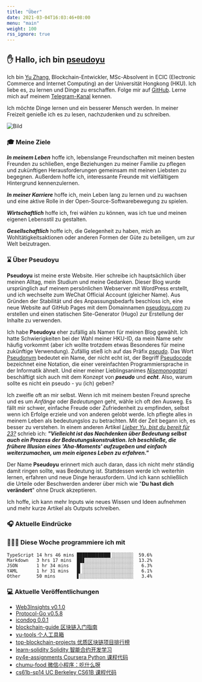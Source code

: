 ```yaml
---
title: "Über"
date: 2021-03-04T16:03:46+08:00
menu: "main"
weight: 100
rss_ignore: true
---
```


## ✋ Hallo, ich bin [pseudoyu](https://www.pseudoyu.com)

Ich bin [Yu Zhang](https://www.pseudoyu.com), Blockchain-Entwickler, MSc-Absolvent in ECIC (Electronic Commerce and Internet Computing) an der Universität Hongkong (HKU). Ich liebe es, zu lernen und Dinge zu erschaffen. Folge mir auf [GitHub](https://github.com/pseudoyu). Lerne mich auf meinem [Telegram-Kanal](https://t.me/pseudoyulife) kennen.

Ich möchte Dinge lernen und ein besserer Mensch werden. In meiner Freizeit genieße ich es zu lesen, nachzudenken und zu schreiben.

![Bild](https://image.pseudoyu.com/images/dino.gif)

### 🎓 Meine Ziele
***In meinem Leben*** hoffe ich, lebenslange Freundschaften mit meinen besten Freunden zu schließen, enge Beziehungen zu meiner Familie zu pflegen und zukünftigen Herausforderungen gemeinsam mit meinen Liebsten zu begegnen. Außerdem hoffe ich, interessante Freunde mit vielfältigem Hintergrund kennenzulernen.

***In meiner Karriere*** hoffe ich, mein Leben lang zu lernen und zu wachsen und eine aktive Rolle in der Open-Source-Softwarebewegung zu spielen.

***Wirtschaftlich*** hoffe ich, frei wählen zu können, was ich tue und meinen eigenen Lebensstil zu gestalten.

***Gesellschaftlich*** hoffe ich, die Gelegenheit zu haben, mich an Wohltätigkeitsaktionen oder anderen Formen der Güte zu beteiligen, um zur Welt beizutragen.

### ⌛️ Über Pseudoyu

**Pseudoyu** ist meine erste Website. Hier schreibe ich hauptsächlich über meinen Alltag, mein Studium und meine Gedanken. Dieser Blog wurde ursprünglich auf meinem persönlichen Webserver mit WordPress erstellt, und ich wechselte zum WeChat Official Account (gleicher Name). Aus Gründen der Stabilität und des Anpassungsbedarfs beschloss ich, eine neue Website auf GitHub Pages mit dem Domainnamen [pseudoyu.com](https://www.pseudoyu.com/de) zu erstellen und einen statischen Site-Generator (Hugo) zur Erstellung der Inhalte zu verwenden.

Ich habe **Pseudoyu** eher zufällig als Namen für meinen Blog gewählt. Ich hatte Schwierigkeiten bei der Wahl meiner HKU-ID, da mein Name sehr häufig vorkommt (aber ich wollte trotzdem etwas Besonderes für meine zukünftige Verwendung). Zufällig stieß ich auf das Präfix [*pseudo*](https://www.oxfordlearnersdictionaries.com/definition/english/pseudo). Das Wort [Pseudonym](https://www.oxfordlearnersdictionaries.com/definition/english/pseudonym) bedeutet ein Name, der nicht echt ist, der Begriff [Pseudocode](https://www.lexico.com/definition/pseudocode) bezeichnet eine Notation, die einer vereinfachten Programmiersprache in der Informatik ähnelt. Und einer meiner Lieblingsanimes [*Nisemonogatari*](https://zh.wikipedia.org/wiki/偽物語) beschäftigt sich auch mit dem Konzept von ***pseudo*** und ***echt***. Also, warum sollte es nicht ein pseudo - yu (ich) geben?

Ich zweifle oft an mir selbst. Wenn ich mit meinem besten Freund spreche und es um *Anfänge* oder *Bedeutungen* geht, wähle ich oft den Ausweg. Es fällt mir schwer, einfache Freude oder Zufriedenheit zu empfinden, selbst wenn ich Erfolge erziele und von anderen gelobt werde. Ich pflegte alles in meinem Leben als bedeutungslos zu betrachten. Mit der Zeit begann ich, es besser zu verstehen. In einem anderen Artikel [*Lieber Yu, bist du bereit für 23?*](https://www.pseudoyu.com/de/2020/06/06/yearly_review_23/) schrieb ich: ***"Vielleicht ist das Nachdenken über Bedeutung selbst auch ein Prozess der Bedeutungskonstruktion. Ich beschließe, die frühere Illusion eines 'Aha-Moments' aufzugeben und einfach weiterzumachen, um mein eigenes Leben zu erfahren."***

Der Name **Pseudoyu** erinnert mich auch daran, dass ich nicht mehr ständig damit ringen sollte, was Bedeutung ist. Stattdessen werde ich weiterhin lernen, erfahren und neue Dinge herausfordern. Und ich kann schließlich die Urteile oder Beschwerden anderer über mich wie "**Du hast dich verändert**" ohne Druck akzeptieren.

Ich hoffe, ich kann mehr Inputs wie neues Wissen und Ideen aufnehmen und mehr kurze Artikel als Outputs schreiben.

### 🎧 Aktuelle Eindrücke

<!-- douban starts -->

<!-- douban ends -->

### 👨🏻‍💻 Diese Woche programmiere ich mit
<!-- code_time starts -->

```text
TypeScript 14 hrs 46 mins ████████████▌░░░░░░░░  59.6%
Markdown   3 hrs 17 mins  ██▊░░░░░░░░░░░░░░░░░░  13.2%
JSON       1 hr 34 mins   █▎░░░░░░░░░░░░░░░░░░░   6.3%
YAML       1 hr 31 mins   █▎░░░░░░░░░░░░░░░░░░░   6.1%
Other      50 mins        ▋░░░░░░░░░░░░░░░░░░░░   3.4%
```

<!-- code_time ends -->

### 💻 Aktuelle Veröffentlichungen

<!-- recent_releases starts -->
* <a href=https://github.com/Web3Insights/Web3Insights/releases/tag/v0.1.0 target='_blank'>Web3Insights v0.1.0</a>
* <a href=https://github.com/RSS3-Network/Protocol-Go/releases/tag/v0.5.8 target='_blank'>Protocol-Go v0.5.8</a>
* <a href=https://github.com/djyde/icondog/releases/tag/v0.0.1 target='_blank'>icondog 0.0.1</a>
* <a href=https://github.com/pseudoyu/blockchain-guide/releases/tag/v0.1.0 target='_blank'>blockchain-guide 区块链入门指南</a>
* <a href=https://github.com/pseudoyu/yu-tools/releases/tag/v0.1 target='_blank'>yu-tools 个人工具箱</a>
* <a href=https://github.com/pseudoyu/top-blockchain-projects/releases/tag/v1.0.0 target='_blank'>top-blockchain-projects 优质区块链项目排行榜</a>
* <a href=https://github.com/pseudoyu/learn-solidity/releases/tag/v1.0.0 target='_blank'>learn-solidity Solidity 智能合约开发学习</a>
* <a href=https://github.com/pseudoyu/py4e-assignments/releases/tag/v1.0.0 target='_blank'>py4e-assignments Coursera Python 课程代码</a>
* <a href=https://github.com/pseudoyu/chumu-food/releases/tag/v1.0.0 target='_blank'>chumu-food 微信小程序：吃什么呀</a>
* <a href=https://github.com/pseudoyu/cs61b-sp14/releases/tag/v0.0.1 target='_blank'>cs61b-sp14 UC Berkeley CS61B 课程代码</a>
<!-- recent_releases ends -->